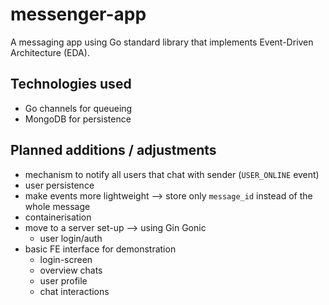 # messenger-app

A messaging app using Go standard library that implements Event-Driven Architecture (EDA).

## Technologies used

- Go channels for queueing
- MongoDB for persistence

## Planned additions / adjustments

- mechanism to notify all users that chat with sender (`USER_ONLINE` event)
- user persistence
- make events more lightweight --> store only `message_id` instead of the whole message
- containerisation
- move to a server set-up --> using Gin Gonic
  - user login/auth
- basic FE interface for demonstration
  - login-screen
  - overview chats
  - user profile
  - chat interactions
